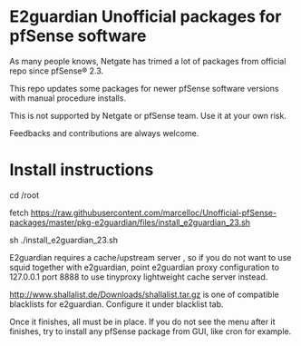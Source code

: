 # E2guardian Unofficial packages for pfSense software

As many people knows, Netgate has trimed a lot of packages from official repo since pfSense® 2.3. 

This repo updates some packages for newer pfSense software versions with manual procedure installs.

This is not supported by Netgate or pfSense team. Use it at your own risk.

Feedbacks and contributions are always welcome.

# Install instructions

cd /root

fetch https://raw.githubusercontent.com/marcelloc/Unofficial-pfSense-packages/master/pkg-e2guardian/files/install_e2guardian_23.sh

sh ./install_e2guardian_23.sh


E2guardian requires a cache/upstream server , so if you do not want to use squid together with e2guardian, point e2guardian proxy configuration to 127.0.0.1 port 8888 to use tinyproxy lightweight cache server instead.

http://www.shallalist.de/Downloads/shallalist.tar.gz is one of compatible blacklists for e2guardian. Configure it under blacklist tab.

Once it finishes, all must be in place. If you do not see the menu after it finishes, try to install any pfSense package from GUI, like cron for example.
